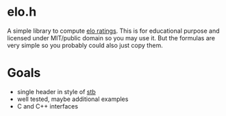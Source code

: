 # elo.h

A simple library to compute [elo ratings](.https://en.wikipedia.org/wiki/Elo_rating_system). This is for educational purpose and licensed under MIT/public domain so you may use it. But the formulas are very simple so you probably could also just copy them.

# Goals

- single header in style of [stb](https://github.com/nothings/stb)
- well tested, maybe additional examples
- C and C++ interfaces

